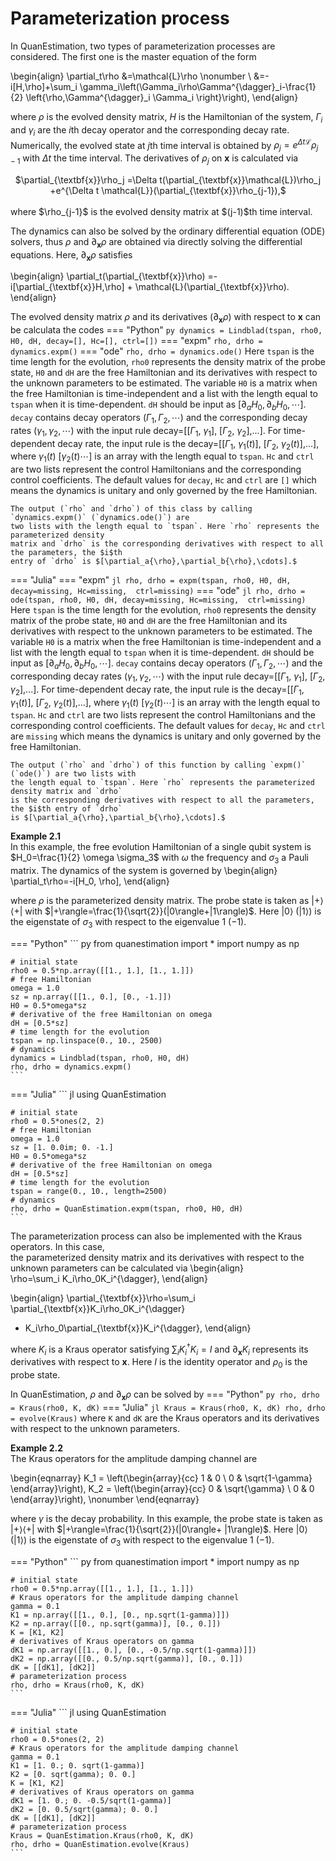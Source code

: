 # **Parameterization process**
In QuanEstimation, two types of parameterization processes are considered. The first one is 
the master equation of the form

\begin{align}
\partial_t\rho &=\mathcal{L}\rho \nonumber \\
&=-i[H,\rho]+\sum_i \gamma_i\left(\Gamma_i\rho\Gamma^{\dagger}_i-\frac{1}{2}
\left\{\rho,\Gamma^{\dagger}_i \Gamma_i \right\}\right),
\end{align}

where $\rho$ is the evolved density matrix, $H$ is the Hamiltonian of the system, $\Gamma_i$ 
and $\gamma_i$ are the $i\mathrm{th}$ decay operator and the corresponding decay rate. 
Numerically, the evolved state at $j$th time interval is obtained by $\rho_j=e^{\Delta t\mathcal{L}}
\rho_{j-1}$ with $\Delta t$ the time interval. The derivatives of $\rho_j$ on $\textbf{x}$ 
is calculated via
<center> $\partial_{\textbf{x}}\rho_j =\Delta t(\partial_{\textbf{x}}\mathcal{L})\rho_j
+e^{\Delta t \mathcal{L}}(\partial_{\textbf{x}}\rho_{j-1}),$ </center> <br>
where $\rho_{j-1}$ is the evolved density matrix at $(j-1)$th time interval.

The dynamics can also be solved by the ordinary differential equation (ODE) solvers, thus 
$\rho$ and $\partial_{\textbf{x}}\rho$ are obtained via directly solving the differential equations.
Here, $\partial_{\textbf{x}}\rho$ satisfies

\begin{align}
\partial_t(\partial_{\textbf{x}}\rho) =-i[\partial_{\textbf{x}}H,\rho] + \mathcal{L}(\partial_{\textbf{x}}\rho).
\end{align}

The evolved density matrix $\rho$ and its derivatives ($\partial_{\textbf{x}}\rho$) with 
respect to $\textbf{x}$ can be calculata the codes
=== "Python"
    ``` py
    dynamics = Lindblad(tspan, rho0, H0, dH, decay=[], Hc=[], ctrl=[])
    ```
    === "expm"
        ```
        rho, drho = dynamics.expm()
        ```
    === "ode"
        ```
        rho, drho = dynamics.ode()
        ```
    Here `tspan` is the time length for the evolution, `rho0` represents the density matrix of 
    the probe state, `H0` and `dH` are the free Hamiltonian and its derivatives with respect to 
    the unknown parameters to be estimated. The variable `H0` is a matrix when the free Hamiltonian 
    is time-independent and a list with the length equal to `tspan` when it is time-dependent. 
    `dH` should be input as $[\partial_a{H_0}, \partial_b{H_0}, \cdots]$. `decay` contains decay 
    operators $(\Gamma_1, \Gamma_2, \cdots)$ and the corresponding decay rates $(\gamma_1, \gamma_2, 
    \cdots)$ with the input rule decay=[[$\Gamma_1$, $\gamma_1$], [$\Gamma_2$, $\gamma_2$],...]. 
    For time-dependent decay rate, the input rule is the decay=[[$\Gamma_1$, $\gamma_1(t)$], 
    [$\Gamma_2$, $\gamma_2(t)$],...], where $\gamma_1(t)$ [$\gamma_2(t)\cdots$] is an array with 
    the length equal to `tspan`.
    `Hc` and `ctrl` are two lists represent the control Hamiltonians and the corresponding control 
    coefficients. The default values for `decay`, `Hc` and `ctrl` are `[]` which means the 
    dynamics is unitary and only governed by the free Hamiltonian.

    The output (`rho` and `drho`) of this class by calling `dynamics.expm()` (`dynamics.ode()`) are 
    two lists with the length equal to `tspan`. Here `rho` represents the parameterized density 
    matrix and `drho` is the corresponding derivatives with respect to all the parameters, the $i$th 
    entry of `drho` is $[\partial_a{\rho},\partial_b{\rho},\cdots].$
=== "Julia"
    === "expm"
        ``` jl
        rho, drho = expm(tspan, rho0, H0, dH, decay=missing, Hc=missing, 
                         ctrl=missing)
        ```
    === "ode"
        ``` jl
        rho, drho = ode(tspan, rho0, H0, dH, decay=missing, Hc=missing, 
                        ctrl=missing)
        ```
    Here `tspan` is the time length for the evolution, `rho0` represents the density matrix of 
    the probe state, `H0` and `dH` are the free Hamiltonian and its derivatives with respect to 
    the unknown parameters to be estimated. The variable `H0` is a matrix when the free Hamiltonian 
    is time-independent and a list with the length equal to `tspan` when it is time-dependent. 
    `dH` should be input as $[\partial_a{H_0}, \partial_b{H_0}, \cdots]$. `decay` contains decay 
    operators $(\Gamma_1, \Gamma_2, \cdots)$ and the corresponding decay rates $(\gamma_1, \gamma_2, 
    \cdots)$ with the input rule decay=[[$\Gamma_1$, $\gamma_1$], [$\Gamma_2$, $\gamma_2$],...]. 
    For time-dependent decay rate, the input rule is the decay=[[$\Gamma_1$, $\gamma_1(t)$], 
    [$\Gamma_2$, $\gamma_2(t)$],...], where $\gamma_1(t)$ [$\gamma_2(t)\cdots$] is an array with 
    the length equal to `tspan`. `Hc` and `ctrl` are two lists represent the control Hamiltonians 
    and the corresponding control coefficients. The default values for `decay`, `Hc` and `ctrl` 
    are `missing` which means the dynamics is unitary and only governed by the free Hamiltonian.

    The output (`rho` and `drho`) of this function by calling `expm()` (`ode()`) are two lists with 
    the length equal to `tspan`. Here `rho` represents the parameterized density matrix and `drho` 
    is the corresponding derivatives with respect to all the parameters, the $i$th entry of `drho` 
    is $[\partial_a{\rho},\partial_b{\rho},\cdots].$

**Example 2.1**  
In this example, the free evolution Hamiltonian of a single qubit system is $H_0=\frac{1}{2}
\omega \sigma_3$ with $\omega$ the frequency and $\sigma_3$ a Pauli matrix. 
The dynamics of the system is governed by
\begin{align}
\partial_t\rho=-i[H_0, \rho],
\end{align}

where $\rho$ is the parameterized density matrix. The probe state is taken as $|+\rangle\langle+|$ 
with $|+\rangle=\frac{1}{\sqrt{2}}(|0\rangle+|1\rangle)$. Here $|0\rangle$ $(|1\rangle)$ is the 
eigenstate of $\sigma_3$ with respect to the eigenvalue $1$ $(-1)$.

=== "Python"
    ``` py
    from quanestimation import *
    import numpy as np

    # initial state
    rho0 = 0.5*np.array([[1., 1.], [1., 1.]])
    # free Hamiltonian
    omega = 1.0
    sz = np.array([[1., 0.], [0., -1.]])
    H0 = 0.5*omega*sz
    # derivative of the free Hamiltonian on omega
    dH = [0.5*sz]
    # time length for the evolution
    tspan = np.linspace(0., 10., 2500)
    # dynamics
    dynamics = Lindblad(tspan, rho0, H0, dH)
    rho, drho = dynamics.expm()
    ```
=== "Julia"
    ``` jl
    using QuanEstimation

    # initial state
    rho0 = 0.5*ones(2, 2)
    # free Hamiltonian
    omega = 1.0
    sz = [1. 0.0im; 0. -1.]
	H0 = 0.5*omega*sz
    # derivative of the free Hamiltonian on omega
    dH = [0.5*sz]
    # time length for the evolution
    tspan = range(0., 10., length=2500)
    # dynamics
    rho, drho = QuanEstimation.expm(tspan, rho0, H0, dH)
    ```
The parameterization process can also be implemented with the Kraus operators. In this case,  
the parameterized density matrix and its derivatives with respect to the unknown parameters 
can be calculated via
\begin{align}  
\rho=\sum_i K_i\rho_0K_i^{\dagger},
\end{align}

\begin{align}
\partial_{\textbf{x}}\rho=\sum_i \partial_{\textbf{x}}K_i\rho_0K_i^{\dagger}
+ K_i\rho_0\partial_{\textbf{x}}K_i^{\dagger},
\end{align}

where $K_i$ is a Kraus operator satisfying $\sum_{i}K^{\dagger}_i K_i=I$ and $\partial_{\textbf{x}}K_i$ 
represents its derivatives with respect to $\textbf{x}$. Here $I$ is the identity 
operator and $\rho_0$ is the probe state.

In QuanEstimation, $\rho$ and $\partial_{\textbf{x}}\rho$ can be solved by
=== "Python"
    ``` py
    rho, drho = Kraus(rho0, K, dK)
    ```
=== "Julia"
    ``` jl
    Kraus = Kraus(rho0, K, dK)
    rho, drho = evolve(Kraus)
    ```
where `K` and `dK` are the Kraus operators and its derivatives with respect to the unknown parameters.

**Example 2.2**  
The Kraus operators for the amplitude damping channel are

\begin{eqnarray}
K_1 = \left(\begin{array}{cc}
1 & 0  \\
0 & \sqrt{1-\gamma}
\end{array}\right),
K_2 = \left(\begin{array}{cc}
0 & \sqrt{\gamma} \\
0 & 0
\end{array}\right), \nonumber
\end{eqnarray}

where $\gamma$ is the decay probability. In this example,
the probe state is taken as $|+\rangle\langle+|$ with $|+\rangle=\frac{1}{\sqrt{2}}(|0\rangle+
|1\rangle)$. Here $|0\rangle$ $(|1\rangle)$ is the eigenstate of $\sigma_3$ with respect to the 
eigenvalue $1$ $(-1)$.

=== "Python"
    ``` py
    from quanestimation import *
    import numpy as np

    # initial state
    rho0 = 0.5*np.array([[1., 1.], [1., 1.]])
    # Kraus operators for the amplitude damping channel
    gamma = 0.1
    K1 = np.array([[1., 0.], [0., np.sqrt(1-gamma)]])
    K2 = np.array([[0., np.sqrt(gamma)], [0., 0.]])
    K = [K1, K2]
    # derivatives of Kraus operators on gamma
    dK1 = np.array([[1., 0.], [0., -0.5/np.sqrt(1-gamma)]])
    dK2 = np.array([[0., 0.5/np.sqrt(gamma)], [0., 0.]])
    dK = [[dK1], [dK2]]
    # parameterization process
    rho, drho = Kraus(rho0, K, dK)
    ```
=== "Julia"
    ``` jl
    using QuanEstimation

    # initial state
    rho0 = 0.5*ones(2, 2)
    # Kraus operators for the amplitude damping channel
    gamma = 0.1
    K1 = [1. 0.; 0. sqrt(1-gamma)]
    K2 = [0. sqrt(gamma); 0. 0.]
    K = [K1, K2]
    # derivatives of Kraus operators on gamma
    dK1 = [1. 0.; 0. -0.5/sqrt(1-gamma)]
    dK2 = [0. 0.5/sqrt(gamma); 0. 0.]
    dK = [[dK1], [dK2]]
    # parameterization process
    Kraus = QuanEstimation.Kraus(rho0, K, dK)
    rho, drho = QuanEstimation.evolve(Kraus)
    ```

